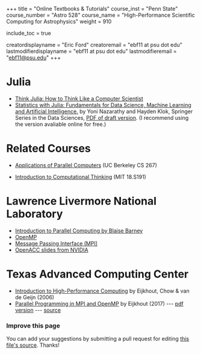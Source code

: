 +++
title = "Online Textbooks & Tutorials"
course_inst = "Penn State"
course_number = "Astro 528"
course_name = "High-Performance Scientific Computing for Astrophysics"
weight = 910

include_toc = true

creatordisplayname = "Eric Ford"
creatoremail = "ebf11 at psu dot edu"
lastmodifierdisplayname = "ebf11 at psu dot edu"
lastmodifieremail = "ebf11@psu.edu"
+++


# Julia

- [Think Julia: How to Think Like a Computer Scientist](https://benlauwens.github.io/ThinkJulia.jl/latest/book.html)
- [Statistics with Julia: Fundamentals for Data Science, Machine Learning and Artificial Intelligence.](https://statisticswithjulia.org/) by  Yoni Nazarathy and Hayden Klok, Springer Series in the Data Sciences, [PDF of draft version](https://statisticswithjulia.org/StatisticsWithJuliaDRAFT.pdf).  (I recommend using the version avaliable online for free.)


# Related Courses
- [Applications of Parallel Computers](https://sites.google.com/lbl.gov/cs267-spr2018/) (UC Berkeley CS 267)

- [Introduction to Computational Thinking](https://computationalthinking.mit.edu/Spring21/) (MIT 18.S191)

# Lawrence Livermore National Laboratory

- [Introduction to Parallel Computing by Blaise Barney](https://computing.llnl.gov/tutorials/parallel_comp/)
- [OpenMP](https://hpc.llnl.gov/tuts/openMP/)
- [Message Passing Interface (MPI)](https://hpc-tutorials.llnl.gov/mpi/)
- [OpenACC slides from NVIDIA](https://hpc.llnl.gov/sites/default/files/2014.09.15-16.NVIDIA-OpenACC_0.pdf)

# Texas Advanced Computing Center

- [Introduction to High-Performance Computing](http://dx.doi.org/10.5281/zenodo.49897) by Eijkhout, Chow & van de Geijn (2006)
- [Parallel Programming in MPI and OpenMP](https://pages.tacc.utexas.edu/~eijkhout/pcse/html/index.html) by Eijkhout (2017)  --- [pdf version](https://tinyurl.com/vle335course) --- [source](https://bitbucket.org/VictorEijkhout/parallel-programming-public/src)

### Improve this page
You can add your suggestions by submitting a pull request for editing [this file's source](https://github.com/PsuAstro528/Fall2021-website-src/blob/master/content/resources/textbooks.md).  Thanks!
